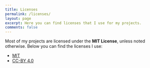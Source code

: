 ```yaml
---
title: Licenses
permalink: /licenses/
layout: page
excerpt: Here you can find licenses that I use for my projects.
comments: false
---
```


Most of my projects are licensed under the **MIT License**, unless noted otherwise. Below you can find the licenses I use:
- [MIT](https://link-url-here.org)
- [CC-BY 4.0](https://link-url-here.org)